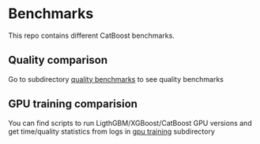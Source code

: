 # Benchmarks

This repo contains different CatBoost benchmarks.

## Quality comparison
Go to subdirectory [quality benchmarks](https://github.com/catboost/benchmarks/blob/master/quality_benchmarks/) to see quality benchmarks

 ## GPU training comparision

You can find scripts to run LigthGBM/XGBoost/CatBoost GPU versions and get time/quality statistics from logs in [gpu training](https://github.com/catboost/benchmarks/blob/master/gpu_training/) subdirectory

